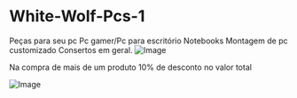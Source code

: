 # White-Wolf-Pcs-1
Peças para seu pc Pc gamer/Pc para escritório Notebooks Montagem de pc customizado Consertos em geral.
![Image](https://user-images.githubusercontent.com/115034837/204571750-fa99e306-aa55-4308-b328-6c166a526704.png)

Na compra de mais de um produto 10% de desconto no valor total

![Image](https://user-images.githubusercontent.com/115034837/204573251-37878974-b7d9-4424-a48a-8e019494da6e.png)

